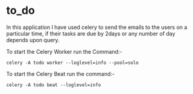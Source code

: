 # to_do

In this application I have used celery to send the emails to the users on a particular time, if their tasks are due by 2days or any number of day depends upon query.

To start the Celery Worker run the Command:-
    
    celery -A todo worker --loglevel=info --pool=solo


To start the Celery Beat run the command:-
    
    celery -A todo beat --loglevel=info
